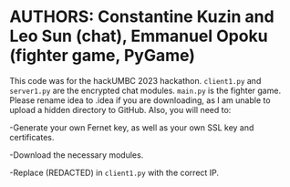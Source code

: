 # AUTHORS: Constantine Kuzin and Leo Sun (chat), Emmanuel Opoku (fighter game, PyGame)
This code was for the hackUMBC 2023 hackathon. `client1.py` and `server1.py` are the encrypted chat modules. `main.py` is the fighter game.
Please rename idea to .idea if you are downloading, as I am unable to upload a hidden directory to GitHub. Also, you will need to:

  -Generate your own Fernet key, as well as your own SSL key and certificates.
  
  -Download the necessary modules.
  
  -Replace (REDACTED) in `client1.py` with the correct IP.
  
